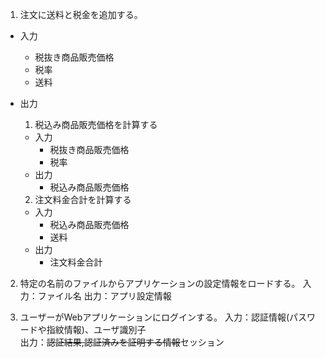 
1. 注文に送料と税金を追加する。
- 入力
  - 税抜き商品販売価格
  - 税率
  - 送料
- 出力
  1. 税込み商品販売価格を計算する
  - 入力
    - 税抜き商品販売価格
    - 税率
  - 出力
    - 税込み商品販売価格
  
  2. 注文料金合計を計算する
  - 入力
    - 税込み商品販売価格
    - 送料
  - 出力
    - 注文料金合計

2. 特定の名前のファイルからアプリケーションの設定情報をロードする。
入力：ファイル名
出力：アプリ設定情報

3. ユーザーがWebアプリケーションにログインする。
入力：認証情報(パスワードや指紋情報)、ユーザ識別子  
出力：~~認証結果,認証済みを証明する情報~~セッション